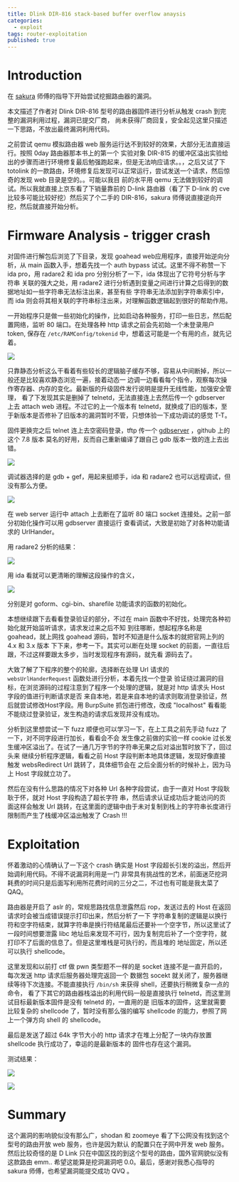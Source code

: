 ```yaml
---
title: Dlink DIR-816 stack-based buffer overflow anaysis
categories:
  - exploit
tags: router-exploitation
published: true
---
```


# Introduction

在 [sakura](http://eternalsakura13.com/) 师傅的指导下开始尝试挖掘路由器的漏洞。

本文描述了作者对 Dlink DIR-816 型号的路由器固件进行分析从触发 crash 到完整的漏洞利用过程，漏洞已提交厂商，
尚未获得厂商回复，安全起见这里只描述一下思路，不放出最终漏洞利用代码。

之前尝试 qemu 模拟路由器 web 服务运行达不到较好的效果，大部分无法直接运行。按照 0day 路由器那本书上的第一个
实验对象 DIR-815 的缓冲区溢出实验给出的步骤而进行环境修复最后勉强跑起来，但是无法响应请求。。，之后又试了下
totolink 的一款路由，环境修复后发现可以正常运行，尝试发送一个请求，然后惊奇的发现 web 目录是空的。。可能以我目
前的水平用 qemu 无法做到较好的调试。所以我就直接上京东看了下销量靠前的 D-link 路由器（看了下 D-link 的 cve
比较多可能比较好挖）然后买了个二手的 DIR-816，sakura 师傅说直接逆向开挖，然后就直接开始分析。

# Firmware Analysis - trigger crash

对固件进行解包后浏览了下目录，发现 goahead web应用程序，直接开始逆向分析，从 main 函数入手，想着先找一个 auth
bypass 试试。这里不得不称赞一下ida pro，用 radare2 和 ida pro 分别分析了一下，ida 体现出了它符号分析与字符串
关联的强大之处，用 radare2 进行分析遇到变量之间进行计算之后得到的数据地址如一些字符串无法标注出来，甚至有些
字符串无法添加到字符串索引中，而 ida 则会将其相关联的字符串标注出来，对理解函数逻辑起到很好的帮助作用。

一开始程序只是做一些初始化的操作，比如启动各种服务，打印一些日志，然后配置网络，监听 80 端口。在处理各种 http
请求之前会先初始一个未登录用户 token, 保存在 `/etc/RAMConfig/tokenid` 中，想着这可能是一个有用的点，就先记着。

![]({{site.baseurl}}/images/18-5-11-1.png)

只靠静态分析这么干看着有些较长的逻辑脑子缓存不够，容易从中间断掉，所以一般还是比较喜欢静态浏览一遍，接着动态一
边调一边看看每个指令，观察每次操作寄存器、内存的变化。最新版的升级固件发行说明是提升无线性能，加强安全管理，
看了下发现其实是删掉了 telnetd，无法直接连上去然后传一个 gdbserver 上去 attach web 进程。不过它的上一个版本有
telnetd，就换成了旧的版本，至于新版本是否修补了旧版本的漏洞暂时不管，只想体验一下成功调试的感觉 T-T。

固件更换完之后 telnet 连上去空密码登录，tftp 传一个
[gdbserver](https://github.com/rapid7/embedded-tools/tree/master/binaries/gdbserver) ，github 上的这个 7.8 版本
莫名的好用，反而自己重新编译了跟自己 gdb 版本一致的连上去出错。

![]({{site.baseurl}}/images/18-5-11-2.png)

调试器选择的是 gdb + gef，用起来挺顺手，ida 和 radare2 也可以远程调试，但没有那么方便。

![]({{site.baseurl}}/images/18-5-11-3.png)

在 web server 运行中 attach 上去断在了监听 80 端口 socket 连接处。之前一部分初始化操作可以用 gdbserver 直接运行
查看调试，大致是初始了对各种功能请求的 UrlHander。

用 radare2 分析的结果：

![]({{site.baseurl}}/images/18-5-11-4.png)

用 ida 看就可以更清晰的理解这段操作的含义，

![]({{site.baseurl}}/images/18-5-11-5.png)

分别是对 goform、cgi-bin、sharefile 功能请求的函数的初始化。

本想继续跟下去看看登录验证的部分，不过在 main 函数中不好找，处理完各种初始化就开始监听请求，请求发过来之后不知
到往哪断，想起程序名称是 goahead，就上网找 goahead 源码，暂时不知道是什么版本的就把官网上列的 4.x 和 3.x 版本
下下来，参考一下。其实可以断在处理 socket 的前面，一直往后跟，不过这样要跟太多步，当时发现程序有源码，就先看
源码去了。

大致了解了下程序的整个的轮廓，选择断在处理 Url 请求的 `websUrlHanderRequest` 函数处进行分析，本着先找一个登录
验证绕过漏洞的目标，在浏览源码的过程注意到了程序一个处理的逻辑，就是对 http 请求头 Host 字段的值进行判断请求是否
来自本地，若是来自本地的请求则取消登录验证，然后就尝试修改Host字段。用 BurpSuite 抓包进行修改，改成 "localhost"
看看能不能绕过登录验证，发生构造的请求后发现并没有成功。

分析到这里想尝试一下 fuzz 顺便也可以学习一下，在上工具之前先手动 fuzz 了一下，对不同字段进行加长，看看会不会
发生像之前做的实验一样 cookie 过长发生缓冲区溢出了。在试了一通几万字节的字符串无果之后对溢出暂时放下了，回过头来
继续分析程序逻辑，看看之前 Host 字段判断本地具体逻辑，发现好像直接触发 websRedirect Url 跳转了，具体细节会在
之后全面分析的时候补上，因为马上 Host 字段就立功了。

然后在没有什么思路的情况下对各种 Url 各种字段尝试，由于一直对 Host 字段耿耿于怀，就对 Host 字段构造了超长字符
串，然后请求认证成功后才能访问的页面这样会触发 Url 跳转，在这里面的逻辑中由于未对复制到栈上的字符串长度进行
限制而产生了栈缓冲区溢出触发了 Crash !!!

# Exploitation

怀着激动的心情确认了一下这个 crash 确实是 Host 字段超长引发的溢出，然后开始调利用代码。不得不说漏洞利用是一门
非常具有挑战性的艺术，前面迷茫挖洞耗费的时间只是后面写利用所花费时间的三分之二，不过也有可能是我太菜了QAQ。

路由器是开启了 aslr 的，常规思路找信息泄露然后 rop，发送过去的 Host 在返回请求时会被当成错误提示打印出来，然后分析了一下
字符串复制的逻辑是以换行符和空字符结束，就算字符串是换行符结尾最后还要补一个空字节，所以这里试了一段时间想要泄露
libc 地址后来发现不可行，因为复制完后补了一个空字符，就打印不了后面的信息了。但是这里堆栈是可执行的，而且堆的
地址固定，所以还可以执行 shellcode。

这里发现和以前打 ctf 做 pwn 类型题不一样的是 socket 连接不是一直开启的，每次发送 http 请求后服务器处理完返回一个
数据包 socekt 就关闭了，服务器继续等待下次连接。不能直接执行 `/bin/sh` 来获得 shell，还要执行稍微复杂一点的命令，
看了下其它的路由器栈溢出的利用代码一般是直接执行 telnetd，而这里测试目标最新版本固件是没有 telnetd 的，一直用的是
旧版本的固件，这里就需要比较复杂的 shellcode 了，暂时没有那么强的编写 shellcode 的能力，参照了网上一个弹方向
shell 的 shellcode。

最后是发送了超过 64k 字节大小的 http 请求才在堆上分配了一块内存放置 shellcode 执行成功了，幸运的是最新版本的
固件也存在这个漏洞。

测试结果：

![]({{site.baseurl}}/images/18-5-11-6.png)

![]({{site.baseurl}}/images/18-5-11-7.png)

# Summary

这个漏洞的影响貌似没有那么广，shodan 和 zoomeye 看了下公网没有找到这个型号的路由开放 web 服务，也许是因为默认
的配置只在子网中开发 web 服务。然后比较奇怪的是 D Link 只在中国区找的到这个型号的路由，国外官网貌似没有这款路由
emm.. 希望这能算是挖洞漏洞吧 0.0。最后，感谢对我悉心指导的 sakura 师傅，也希望漏洞能提交成功 QVQ 。
